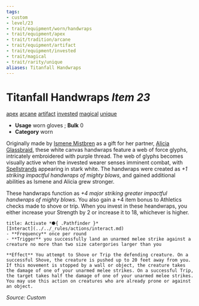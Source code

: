 ```yaml
---
tags:
- custom
- level/23 
- trait/equipment/worn/handwraps
- trait/equipment/apex 
- trait/tradition/arcane 
- trait/equipment/artifact 
- trait/equipment/invested 
- trait/magical 
- trait/rarity/unique 
aliases: Titanfall Handwraps
---
```

# Titanfall Handwraps *Item 23*  
[apex](../../_rules/traits/apex.md) [arcane](../../_rules/traits/arcane.md) [artifact](../../_rules/traits/artifact-gmg.md) [invested](../../_rules/traits/invested.md) [magical](../../_rules/traits/magical.md) [unique](../../_rules/traits/unique.md) 

- **Usage** worn gloves ; **Bulk** 0
- **Category** worn

Originally made by [Ismene Mistbren](../npcs/people/ismene-mistbren-glassbraid.md) as a gift for her partner, [Alicia Glassbraid](../npcs/people/aclicia-glassbraid.md), these white canvas handwraps feature a web of force glyphs, intricately embroidered with purple thread. The web of glyphs becomes visually active when the invested wearer senses imminent combat, with [Spellstrands](../fundamentals/spellstrand.md) appearing in stark white. The handwraps were created as *+1 striking impactful handwraps of mighty blows*, and gained additional abilities as Ismene and Alicia grew stronger.

These handwraps function as _+4 major striking greater impactful handwraps of mighty blows_. You also gain a +4 item bonus to Athletics checks made to shove or trip. When you invest in these heandwraps, you either increase your Strength by 2 or increase it to 18, whichever is higher.

```ad-embed-ability
title: Activate *⭓{ .Pathfinder }*
[Interact](../../_rules/actions/interact.md) 
- **Frequency** once per round 
- **Trigger** you successfully land an unarmed melee strike against a creature no more than two size catergories larger than you 

**Effect** You attempt to Shove or Trip the defending creature. On a successful Shove, the creature is pushed up to 20 feet away from you. If this movement is stopped by a wall or object, the creature takes the damage of one of your unarmed melee strikes. On a successful Trip, the target takes half the damage of one of your unarmed melee strikes. You may use this action on creatures who are already prone or against an object.
```

*Source: Custom*
